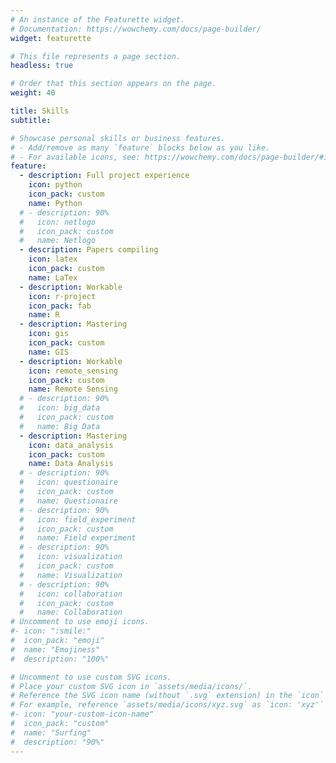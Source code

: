 ```yaml
---
# An instance of the Featurette widget.
# Documentation: https://wowchemy.com/docs/page-builder/
widget: featurette

# This file represents a page section.
headless: true

# Order that this section appears on the page.
weight: 40

title: Skills
subtitle:

# Showcase personal skills or business features.
# - Add/remove as many `feature` blocks below as you like.
# - For available icons, see: https://wowchemy.com/docs/page-builder/#icons
feature:
  - description: Full project experience
    icon: python
    icon_pack: custom
    name: Python
  # - description: 90%
  #   icon: netlogo
  #   icon_pack: custom
  #   name: Netlogo
  - description: Papers compiling
    icon: latex
    icon_pack: custom
    name: LaTex
  - description: Workable
    icon: r-project
    icon_pack: fab
    name: R
  - description: Mastering
    icon: gis
    icon_pack: custom
    name: GIS
  - description: Workable
    icon: remote_sensing
    icon_pack: custom
    name: Remote Sensing
  # - description: 90%
  #   icon: big_data
  #   icon_pack: custom
  #   name: Big Data
  - description: Mastering
    icon: data_analysis
    icon_pack: custom
    name: Data Analysis
  # - description: 90%
  #   icon: questionaire
  #   icon_pack: custom
  #   name: Questionaire
  # - description: 90%
  #   icon: field_experiment
  #   icon_pack: custom
  #   name: Field experiment
  # - description: 90%
  #   icon: visualization
  #   icon_pack: custom
  #   name: Visualization
  # - description: 90%
  #   icon: collaboration
  #   icon_pack: custom
  #   name: Collaboration
# Uncomment to use emoji icons.
#- icon: ":smile:"
#  icon_pack: "emoji"
#  name: "Emojiness"
#  description: "100%"

# Uncomment to use custom SVG icons.
# Place your custom SVG icon in `assets/media/icons/`.
# Reference the SVG icon name (without `.svg` extension) in the `icon` field.
# For example, reference `assets/media/icons/xyz.svg` as `icon: 'xyz'`
#- icon: "your-custom-icon-name"
#  icon_pack: "custom"
#  name: "Surfing"
#  description: "90%"
---
```

